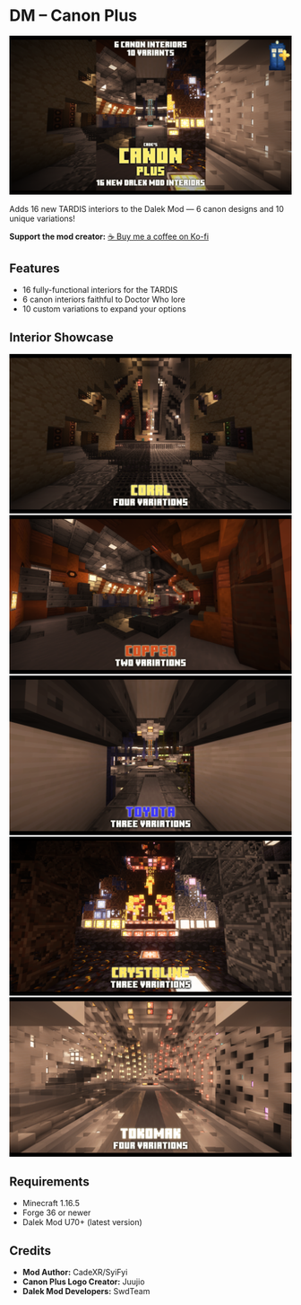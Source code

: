 # DM – Canon Plus

![CadesCanonPlusThumbnail](Assets/CadesCanonPlusThumbnail.png)

Adds 16 new TARDIS interiors to the Dalek Mod — 6 canon designs and 10 unique variations!

**Support the mod creator:** [☕ Buy me a coffee on Ko-fi](https://ko-fi.com/cadexr)

## Features
- 16 fully-functional interiors for the TARDIS
- 6 canon interiors faithful to Doctor Who lore
- 10 custom variations to expand your options

## Interior Showcase

![Coral Interior](Assets/CoralFour.png)
![Copper Interior](Assets/CopperTwo.png)
![Toyota Interior](Assets/ToyotaThree.png)
![Crystaline Interior](Assets/CrystalineThree.png)
![Tokomak Interior](Assets/TokomakFour.png)

## Requirements
- Minecraft 1.16.5
- Forge 36 or newer
- Dalek Mod U70+ (latest version)

## Credits

- **Mod Author:** CadeXR/SyiFyi
- **Canon Plus Logo Creator:** Juujio
- **Dalek Mod Developers:** SwdTeam
